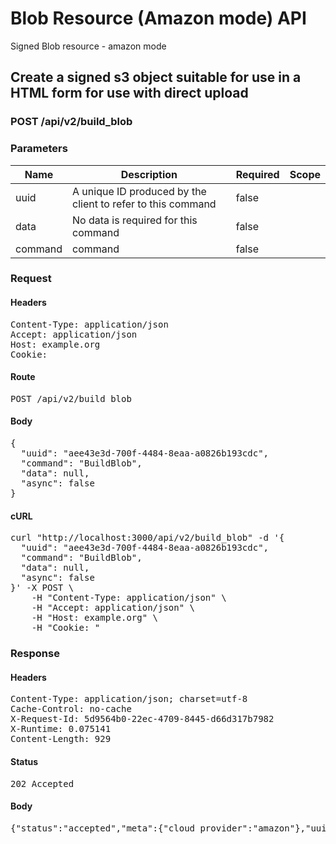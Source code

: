 # Blob Resource (Amazon mode) API

Signed Blob resource - amazon mode

## Create a signed s3 object suitable for use in a HTML form for use with direct upload

### POST /api/v2/build_blob

### Parameters

| Name | Description | Required | Scope |
|------|-------------|----------|-------|
| uuid | A unique ID produced by the client to refer to this command | false |  |
| data | No data is required for this command | false |  |
| command |  command | false |  |

### Request

#### Headers

<pre>Content-Type: application/json
Accept: application/json
Host: example.org
Cookie: </pre>

#### Route

<pre>POST /api/v2/build_blob</pre>

#### Body

<pre>{
  "uuid": "aee43e3d-700f-4484-8eaa-a0826b193cdc",
  "command": "BuildBlob",
  "data": null,
  "async": false
}</pre>

#### cURL

<pre class="request">curl &quot;http://localhost:3000/api/v2/build_blob&quot; -d &#39;{
  &quot;uuid&quot;: &quot;aee43e3d-700f-4484-8eaa-a0826b193cdc&quot;,
  &quot;command&quot;: &quot;BuildBlob&quot;,
  &quot;data&quot;: null,
  &quot;async&quot;: false
}&#39; -X POST \
	-H &quot;Content-Type: application/json&quot; \
	-H &quot;Accept: application/json&quot; \
	-H &quot;Host: example.org&quot; \
	-H &quot;Cookie: &quot;</pre>

### Response

#### Headers

<pre>Content-Type: application/json; charset=utf-8
Cache-Control: no-cache
X-Request-Id: 5d9564b0-22ec-4709-8445-d66d317b7982
X-Runtime: 0.075141
Content-Length: 929</pre>

#### Status

<pre>202 Accepted</pre>

#### Body

<pre>{"status":"accepted","meta":{"cloud_provider":"amazon"},"uuid":"aee43e3d-700f-4484-8eaa-a0826b193cdc","data":{"fields":{"key":"direct_uploads/84ebb576-65b4-426d-8c08-7ba00ed625a3","success_action_status":"201","policy":"eyJleHBpcmF0aW9uIjoiMjAxOS0wMi0yMFQxOTo0MDoyMloiLCJjb25kaXRpb25zIjpbeyJidWNrZXQiOiJldGFwaWRpcmVjdGJ1Y2tldHRlc3QifSx7ImtleSI6ImRpcmVjdF91cGxvYWRzLzg0ZWJiNTc2LTY1YjQtNDI2ZC04YzA4LTdiYTAwZWQ2MjVhMyJ9LHsic3VjY2Vzc19hY3Rpb25fc3RhdHVzIjoiMjAxIn0seyJ4LWFtei1jcmVkZW50aWFsIjoiYWNjZXNzS2V5MS8yMDE5MDIyMC91cy1lYXN0LTEvczMvYXdzNF9yZXF1ZXN0In0seyJ4LWFtei1hbGdvcml0aG0iOiJBV1M0LUhNQUMtU0hBMjU2In0seyJ4LWFtei1kYXRlIjoiMjAxOTAyMjBUMTg0MDIyWiJ9XX0=","x-amz-credential":"accessKey1/20190220/us-east-1/s3/aws4_request","x-amz-algorithm":"AWS4-HMAC-SHA256","x-amz-date":"20190220T184022Z","x-amz-signature":"f33a3e51cee3d4b21e975d3f3734e287828a3513ad7c18e2869586a837b41da5"},"url":"http://localhost:9000/etapidirectbuckettest"}}</pre>
